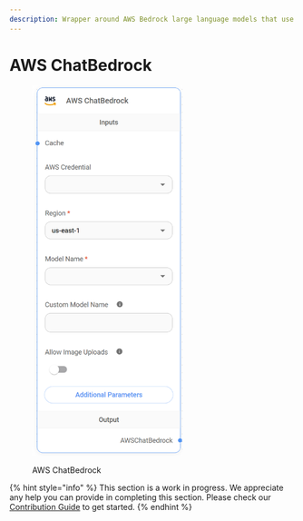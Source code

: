 ```yaml
---
description: Wrapper around AWS Bedrock large language models that use the Chat endpoint.
---
```


# AWS ChatBedrock

<figure><img src="../../../.gitbook/assets/image (10) (1).png" alt="" width="265"><figcaption><p>AWS ChatBedrock</p></figcaption></figure>

{% hint style="info" %}
This section is a work in progress. We appreciate any help you can provide in completing this section. Please check our [Contribution Guide](https://toi500.gitbook.io/flowise-docs/contributing) to get started.
{% endhint %}
